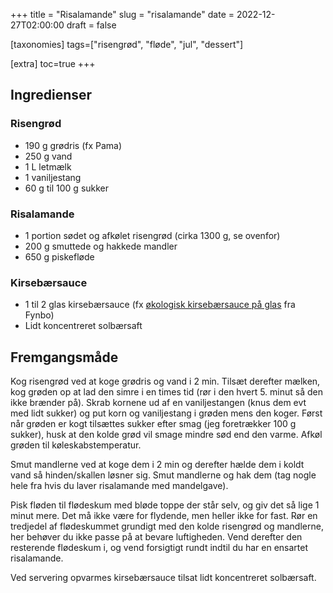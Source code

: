 +++
title = "Risalamande"
slug  = "risalamande"
date  = 2022-12-27T02:00:00
draft = false

[taxonomies]
tags=["risengrød", "fløde", "jul", "dessert"]

[extra]
toc=true
+++

## Ingredienser

### Risengrød

- 190 g grødris (fx Pama)
- 250 g vand
- 1 L letmælk
- 1 vaniljestang
- 60 g til 100 g sukker

### Risalamande

- 1 portion sødet og afkølet risengrød (cirka 1300 g, se ovenfor)
- 200 g smuttede og hakkede mandler
- 650 g piskefløde

### Kirsebærsauce

- 1 til 2 glas kirsebærsauce (fx [økologisk kirsebærsauce på
  glas](https://www.fynbofoods.dk/produkter/%C3%B8kologi-og-fairtrade/kirsebaersauce/)
  fra Fynbo)
- Lidt koncentreret solbærsaft

## Fremgangsmåde

Kog risengrød ved at koge grødris og vand i 2 min. Tilsæt derefter mælken, kog
grøden op at lad den simre i en times tid (rør i den hvert 5. minut så den ikke
brænder på). Skrab kornene ud af en vaniljestangen (knus dem evt med lidt
sukker) og put korn og vaniljestang i grøden mens den koger. Først når grøden er
kogt tilsættes sukker efter smag (jeg foretrækker 100 g sukker), husk at den
kolde grød vil smage mindre sød end den varme. Afkøl grøden til
køleskabstemperatur.

Smut mandlerne ved at koge dem i 2 min og derefter hælde dem i koldt vand så
hinden/skallen løsner sig. Smut mandlerne og hak dem (tag nogle hele fra hvis du
laver risalamande med mandelgave).

Pisk fløden til flødeskum med bløde toppe der står selv, og giv det så lige 1
minut mere. Det må ikke være for flydende, men heller ikke for fast. Rør en
tredjedel af flødeskummet grundigt med den kolde risengrød og mandlerne, her
behøver du ikke passe på at bevare luftigheden. Vend derefter den resterende
flødeskum i, og vend forsigtigt rundt indtil du har en ensartet risalamande.

Ved servering opvarmes kirsebærsauce tilsat lidt koncentreret solbærsaft.
